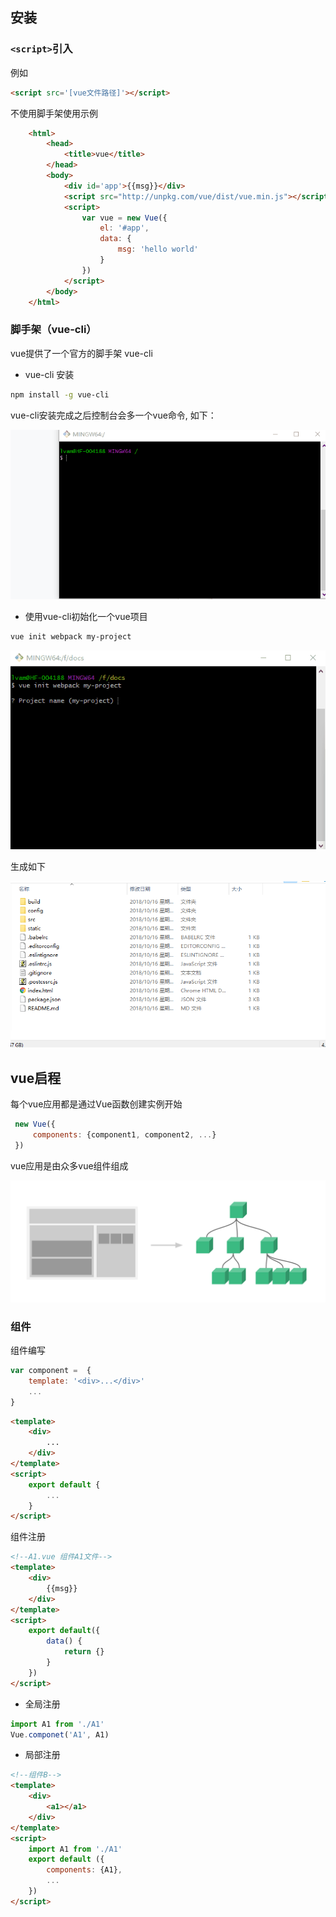 ## 安装

### `<script>`引入

例如

```html
<script src='[vue文件路径]'></script>
```
不使用脚手架使用示例

``` html
    <html>
        <head>
            <title>vue</title>
        </head>
        <body>
            <div id='app'>{{msg}}</div>
            <script src="http://unpkg.com/vue/dist/vue.min.js"></script>
            <script>
                var vue = new Vue({
                    el: '#app',
                    data: {
                        msg: 'hello world'
                    }
                })
            </script>
        </body>
    </html>
```

### 脚手架（vue-cli）

vue提供了一个官方的脚手架 vue-cli

- vue-cli 安装

``` bash
npm install -g vue-cli
```

vue-cli安装完成之后控制台会多一个vue命令, 如下：

![vue命令](../img/a_1.gif)

- 使用vue-cli初始化一个vue项目

```bash
vue init webpack my-project
```
![vue init](../img/a_2.gif)

生成如下

![vue project](../img/a_3.png)


## vue启程

每个vue应用都是通过Vue函数创建实例开始

```javascript
 new Vue({
     components: {component1, component2, ...}
 })
```

vue应用是由众多vue组件组成

![vue commponent tree](../img/a_5.png)

### 组件

组件编写

```javascript
var component =  {
    template: '<div>...</div>'
    ...
}
```

```html
<template>
    <div>
        ...
    </div>
</template>
<script>
    export default {
        ...
    }
</script>
```

组件注册

```html
<!--A1.vue 组件A1文件-->
<template>
    <div>
        {{msg}}
    </div>
</template>
<script>
    export default({
        data() {
            return {}
        }
    })
</script>
```

- 全局注册

```js
import A1 from './A1'
Vue.componet('A1', A1)
```

- 局部注册

```html
<!--组件B-->
<template>
    <div>
        <a1></a1>
    </div>
</template>
<script>
    import A1 from './A1'
    export default ({
        components: {A1},
        ...
    }) 
</script>
```
